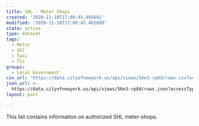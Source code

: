 ```yaml
---
title: SHL - Meter Shops
created: '2020-11-10T17:00:45.465602'
modified: '2020-11-10T17:00:45.465609'
state: active
type: dataset
tags:
  - Meter
  - Shl
  - Taxi
  - Tlc
groups:
  - Local Government
csv_url: 'https://data.cityofnewyork.us/api/views/56e3-rp8d/rows.csv?accessType=DOWNLOAD'
json_url: >-
  https://data.cityofnewyork.us/api/views/56e3-rp8d/rows.json?accessType=DOWNLOAD
layout: post

---
```

This list contains information on authorized SHL meter-shops.
